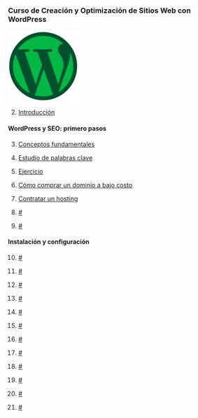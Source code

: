 ### Curso de Creación y Optimización de Sitios Web con WordPress

![](https://raw.githubusercontent.com/lorecarreno/Curso_de_Creacion_y_Optimizacion_de_Sitios_Web_con_WordPress/main/img/badge-wordpress-0baaf46b-cb21-4c6b-bb95-3e944d55c3e9.webp)

2. [Introducción](https://github.com/lorecarreno/Curso_de_Creacion_y_Optimizacion_de_Sitios_Web_con_WordPress/blob/main/2.%20Introduccion.md)

#### WordPress y SEO: primero pasos

3. [Conceptos fundamentales](https://github.com/lorecarreno/Curso_de_Creacion_y_Optimizacion_de_Sitios_Web_con_WordPress/blob/main/3.%20conceptos-fundamentales.md)

4. [Estudio de palabras clave](https://github.com/lorecarreno/Curso_de_Creacion_y_Optimizacion_de_Sitios_Web_con_WordPress/blob/main/4.%20como-hacer-estudio-palabras-clave.md)

5. [Ejercicio](https://github.com/lorecarreno/Curso_de_Creacion_y_Optimizacion_de_Sitios_Web_con_WordPress/blob/main/5.reto-estudio-de-palabras-clave.md)

6. [Cómo comprar un dominio a bajo costo](https://github.com/lorecarreno/Curso_de_Creacion_y_Optimizacion_de_Sitios_Web_con_WordPress/blob/main/6.%20como-comprar-un-dominio-a-bajo-costo.md)

7. [Contratar un hosting](https://github.com/lorecarreno/Curso_de_Creacion_y_Optimizacion_de_Sitios_Web_con_WordPress/blob/main/7.%20contratar-un-hosting.md)

8. [#]()

9. [#]()

#### Instalación y configuración

10. [#]()

11. [#]()

12. [#]()

13. [#]()

14. [#]()

15. [#]()

16. [#]()

17. [#]()

18. [#]()

19. [#]()

20. [#]()

21. [#]()
